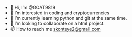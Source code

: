 - 👋 Hi, I’m @GOAT9819
- 👀 I’m interested in coding and cryptocurrencies
- 🌱 I’m currently learning python and git at the same time.
- 💞️ I’m looking to collaborate on a html project. 
- 📫 How to reach me skonteye2@gmail.com

<!---
GOAT9819/GOAT9819 is a ✨ special ✨ repository because its `README.md` (this file) appears on your GitHub profile.
You can click the Preview link to take a look at your changes.
--->
